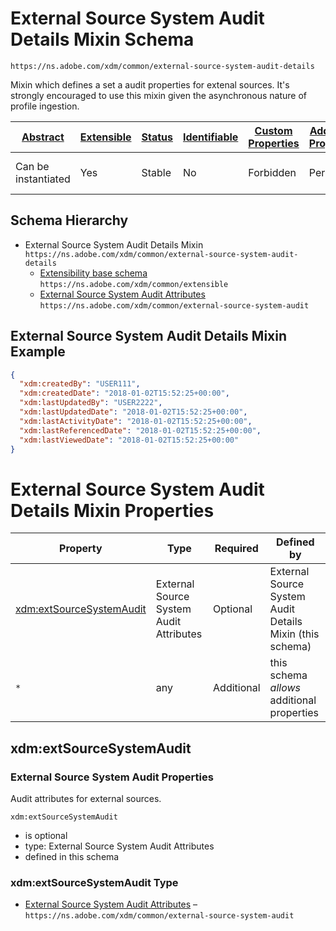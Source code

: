 
# External Source System Audit Details Mixin Schema

```
https://ns.adobe.com/xdm/common/external-source-system-audit-details
```

Mixin which defines a set a audit properties for extenal sources. It's strongly encouraged to use this mixin given the asynchronous nature of profile ingestion.

| [Abstract](../../../abstract.md) | [Extensible](../../../extensions.md) | [Status](../../../status.md) | [Identifiable](../../../id.md) | [Custom Properties](../../../extensions.md) | [Additional Properties](../../../extensions.md) | Defined In |
|----------------------------------|--------------------------------------|------------------------------|--------------------------------|---------------------------------------------|-------------------------------------------------|------------|
| Can be instantiated | Yes | Stable | No | Forbidden | Permitted | [mixins/shared/external-source-system-audit-details.schema.json](mixins/shared/external-source-system-audit-details.schema.json) |
## Schema Hierarchy

* External Source System Audit Details Mixin `https://ns.adobe.com/xdm/common/external-source-system-audit-details`
  * [Extensibility base schema](../../datatypes/extensible.schema.md) `https://ns.adobe.com/xdm/common/extensible`
  * [External Source System Audit Attributes](../../datatypes/auditing/external-source-system-audit.schema.md) `https://ns.adobe.com/xdm/common/external-source-system-audit`


## External Source System Audit Details Mixin Example
```json
{
  "xdm:createdBy": "USER111",
  "xdm:createdDate": "2018-01-02T15:52:25+00:00",
  "xdm:lastUpdatedBy": "USER2222",
  "xdm:lastUpdatedDate": "2018-01-02T15:52:25+00:00",
  "xdm:lastActivityDate": "2018-01-02T15:52:25+00:00",
  "xdm:lastReferencedDate": "2018-01-02T15:52:25+00:00",
  "xdm:lastViewedDate": "2018-01-02T15:52:25+00:00"
}
```

# External Source System Audit Details Mixin Properties

| Property | Type | Required | Defined by |
|----------|------|----------|------------|
| [xdm:extSourceSystemAudit](#xdmextsourcesystemaudit) | External Source System Audit Attributes | Optional | External Source System Audit Details Mixin (this schema) |
| `*` | any | Additional | this schema *allows* additional properties |

## xdm:extSourceSystemAudit
### External Source System Audit Properties

Audit attributes for external sources.

`xdm:extSourceSystemAudit`
* is optional
* type: External Source System Audit Attributes
* defined in this schema

### xdm:extSourceSystemAudit Type


* [External Source System Audit Attributes](../../datatypes/auditing/external-source-system-audit.schema.md) – `https://ns.adobe.com/xdm/common/external-source-system-audit`




